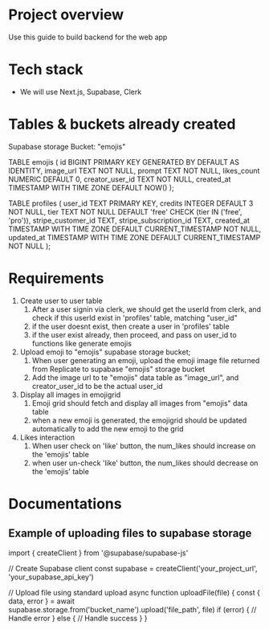 # Project overview
Use this guide to build backend for the web app

# Tech stack
- We will use Next.js, Supabase, Clerk

# Tables & buckets already created
Supabase storage Bucket: "emojis"

TABLE emojis (
id BIGINT PRIMARY KEY GENERATED BY DEFAULT AS IDENTITY,
image_url TEXT NOT NULL,
prompt TEXT NOT NULL,
likes_count NUMERIC DEFAULT 0,
creator_user_id TEXT NOT NULL,
created_at TIMESTAMP WITH TIME ZONE DEFAULT NOW()
);

TABLE profiles (
user_id TEXT PRIMARY KEY,
credits INTEGER DEFAULT 3 NOT NULL,
tier TEXT NOT NULL DEFAULT 'free' CHECK (tier IN ('free', 'pro')),
stripe_customer_id TEXT,
stripe_subscription_id TEXT,
created_at TIMESTAMP WITH TIME ZONE DEFAULT CURRENT_TIMESTAMP NOT NULL,
updated_at TIMESTAMP WITH TIME ZONE DEFAULT CURRENT_TIMESTAMP NOT NULL
);

# Requirements
1. Create user to user table
   1. After a user signin via clerk, we should get the userId from clerk, and check if this userId exist in 'profiles' table, matching "user_id"
   2. if the user doesnt exist, then create a user in 'profiles' table
   3. if the user exist already, then proceed, and pass on user_id to functions like generate emojis
2. Upload emoji to "emojis" supabase storage bucket;
   1. When user generating an emoji, upload the emoji image file returned from Replicate to supabase "emojis" storage bucket
   2. Add the image url to te "emojis" data table as "image_url", and creator_user_id to be the actual user_id
3. Display all images in emojigrid
   1. Emoji grid should fetch and display all images from "emojis" data table
   2. when a new emoji is generated, the emojigrid should be updated automatically to add the new emoji to the grid
4. Likes interaction
   1. When user check on 'like' button, the num_likes should increase on the 'emojis' table
   2. when user un-check 'like' button, the num_likes should decrease on the 'emojis' table

# Documentations
## Example of uploading files to supabase storage
import { createClient } from '@supabase/supabase-js'

// Create Supabase client
const supabase = createClient('your_project_url', 'your_supabase_api_key')

// Upload file using standard upload
async function uploadFile(file) {
  const { data, error } = await supabase.storage.from('bucket_name').upload('file_path', file)
  if (error) {
    // Handle error
  } else {
    // Handle success
  }
}  